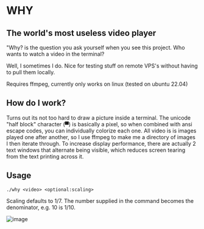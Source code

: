 # WHY

## The world's most useless video player

"Why? is the question you ask yourself when you see this project. Who wants to watch a video in the terminal?

Well, I sometimes I do. Nice for testing stuff on remote VPS's without having to pull them locally.

Requires ffmpeg, currently only works on linux (tested on ubuntu 22.04)

## How do I work?

Turns out its not too hard to draw a picture inside a terminal. The unicode "half block" character (▀) is basically a pixel, so when combined with ansi escape codes, you can individually colorize each one. All video is is images played one after another, so I use ffmpeg to make me a directory of images I then iterate through. To increase display performance, there are actually 2 text windows that alternate being visible, which reduces screen tearing from the text printing across it.

## Usage
```
./why <video> <optional:scaling>
```

Scaling defaults to 1/7. The number supplied in the command becomes the denominator, e.g. 10 is 1/10.

![image](why.gif)
